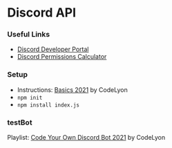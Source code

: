 # Discord API

### Useful Links
- [Discord Developer Portal](https://discord.com/developers/docs/intro)
- [Discord Permissions Calculator](https://discordapi.com/permissions.html)

### Setup
- Instructions: [Basics 2021](https://youtu.be/j_sD9udZnCk) by CodeLyon
- `npm init`
- `npm install index.js`

### testBot
Playlist: [Code Your Own Discord Bot 2021](https://www.youtube.com/playlist?list=PLbbLC0BLaGjpyzN1rg-gK4dUqbn8eJQq4) by CodeLyon